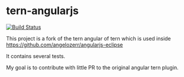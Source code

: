 # tern-angularjs

[![Build Status](https://secure.travis-ci.org/angelozerr/tern-angularjs.png)](http://travis-ci.org/angelozerr/tern-angularjs)

This project is a fork of the tern angular of tern which is used inside https://github.com/angelozerr/angularjs-eclipse

It contains several tests.

My goal is to contribute with little PR to the original angular tern plugin.
